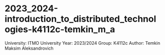 # 2023_2024-introduction_to_distributed_technologies-k4112c-temkin_m_a

University: ITMO University
Year: 2023/2024
Group: K4112c
Author: Temkin Maksim Aleksandrovich
